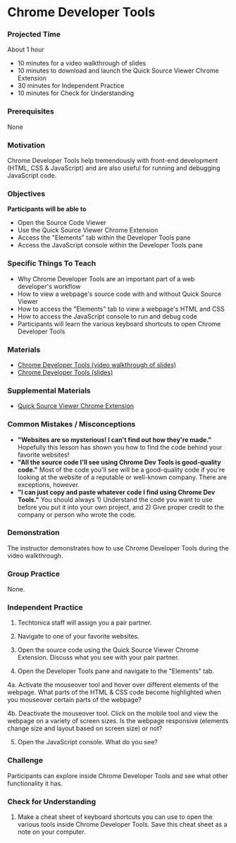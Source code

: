 # Chrome Developer Tools

### Projected Time
About 1 hour
- 10 minutes for a video walkthrough of slides
- 10 minutes to download and launch the Quick Source Viewer Chrome Extension
- 30 minutes for Independent Practice
- 10 minutes for Check for Understanding

### Prerequisites
None

### Motivation
Chrome Developer Tools help tremendously with front-end development (HTML, CSS & JavaScript) and are also useful for running and debugging JavaScript code.

### Objectives
**Participants will be able to**
- Open the Source Code Viewer
- Use the Quick Source Viewer Chrome Extension
- Access the "Elements" tab within the Developer Tools pane
- Access the JavaScript console within the Developer Tools pane

### Specific Things To Teach
- Why Chrome Developer Tools are an important part of a web developer's workflow
- How to view a webpage's source code with and without Quick Source Viewer
- How to access the "Elements" tab to view a webpage's HTML and CSS
- How to access the JavaScript console to run and debug code
- Participants will learn the various keyboard shortcuts to open Chrome Developer Tools

### Materials
- [Chrome Developer Tools (video walkthrough of slides)](https://drive.google.com/file/d/1LV6lOI0MRKUVSaDlSipiy6JX8EtEaYjH/view?usp=sharing)
- [Chrome Developer Tools (slides)](https://docs.google.com/presentation/d/1z8aIzOxV5L-zW3MZmZhX67DgyLq_4ErO4yTS4CIp7R0/edit?usp=sharing)

### Supplemental Materials
- [Quick Source Viewer Chrome Extension](https://chrome.google.com/webstore/detail/quick-source-viewer/cfmcghennfbpmhemnnfjhkdmnbidpanb?hl=en-US)

### Common Mistakes / Misconceptions
- **"Websites are so mysterious! I can't find out how they're made."** Hopefully this lesson has shown you how to find the code behind your favorite websites!
- **"All the source code I'll see using Chrome Dev Tools is good-quality code."** Most of the code you'll see will be a good-quality code if you're looking at the website of a reputable or well-known company. There are exceptions, however.
- **"I can just copy and paste whatever code I find using Chrome Dev Tools."** You should always 1) Understand the code you want to use before you put it into your own project, and 2) Give proper credit to the company or person who wrote the code.

### Demonstration
The instructor demonstrates how to use Chrome Developer Tools during the video walkthrough.

### Group Practice
None.

### Independent Practice

1. Techtonica staff will assign you a pair partner.

2. Navigate to one of your favorite websites.

3. Open the source code using the Quick Source Viewer Chrome Extension. Discuss what you see with your pair partner.

4. Open the Developer Tools pane and navigate to the "Elements" tab. 

4a. Activate the mouseover tool and hover over different elements of the webpage. What parts of the HTML & CSS code become highlighted when you mouseover certain parts of the webpage?

4b. Deactivate the mouseover tool. Click on the mobile tool and view the webpage on a variety of screen sizes. Is the webpage responsive (elements change size and layout based on screen size) or not?

5. Open the JavaScript console. What do you see?

### Challenge
Participants can explore inside Chrome Developer Tools and see what other functionality it has.

### Check for Understanding
1. Make a cheat sheet of keyboard shortcuts you can use to open the various tools inside Chrome Developer Tools. Save this cheat sheet as a note on your computer.
